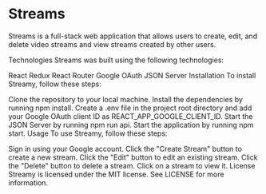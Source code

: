 # Streams

Streams is a full-stack web application that allows users to create, edit, and delete video streams and view streams created by other users.

Technologies
Streams was built using the following technologies:

React
Redux
React Router
Google OAuth
JSON Server
Installation
To install Streamy, follow these steps:

Clone the repository to your local machine.
Install the dependencies by running npm install.
Create a .env file in the project root directory and add your Google OAuth client ID as REACT_APP_GOOGLE_CLIENT_ID.
Start the JSON Server by running npm run api.
Start the application by running npm start.
Usage
To use Streamy, follow these steps:

Sign in using your Google account.
Click the "Create Stream" button to create a new stream.
Click the "Edit" button to edit an existing stream.
Click the "Delete" button to delete a stream.
Click on a stream to view it.
License
Streamy is licensed under the MIT license. See LICENSE for more information.







